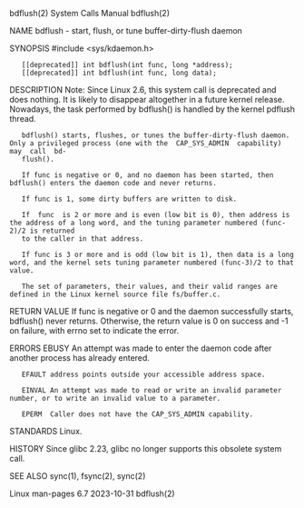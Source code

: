 bdflush(2)							      System Calls Manual							    bdflush(2)

NAME
       bdflush - start, flush, or tune buffer-dirty-flush daemon

SYNOPSIS
       #include <sys/kdaemon.h>

       [[deprecated]] int bdflush(int func, long *address);
       [[deprecated]] int bdflush(int func, long data);

DESCRIPTION
       Note:  Since  Linux  2.6, this system call is deprecated and does nothing.  It is likely to disappear altogether in a future kernel release.  Nowadays,
       the task performed by bdflush() is handled by the kernel pdflush thread.

       bdflush() starts, flushes, or tunes the buffer-dirty-flush daemon.  Only a privileged process (one with the  CAP_SYS_ADMIN  capability)	may  call  bd‐
       flush().

       If func is negative or 0, and no daemon has been started, then bdflush() enters the daemon code and never returns.

       If func is 1, some dirty buffers are written to disk.

       If  func	 is 2 or more and is even (low bit is 0), then address is the address of a long word, and the tuning parameter numbered (func-2)/2 is returned
       to the caller in that address.

       If func is 3 or more and is odd (low bit is 1), then data is a long word, and the kernel sets tuning parameter numbered (func-3)/2 to that value.

       The set of parameters, their values, and their valid ranges are defined in the Linux kernel source file fs/buffer.c.

RETURN VALUE
       If func is negative or 0 and the daemon successfully starts, bdflush() never returns.  Otherwise, the return value is 0 on success and -1  on  failure,
       with errno set to indicate the error.

ERRORS
       EBUSY  An attempt was made to enter the daemon code after another process has already entered.

       EFAULT address points outside your accessible address space.

       EINVAL An attempt was made to read or write an invalid parameter number, or to write an invalid value to a parameter.

       EPERM  Caller does not have the CAP_SYS_ADMIN capability.

STANDARDS
       Linux.

HISTORY
       Since glibc 2.23, glibc no longer supports this obsolete system call.

SEE ALSO
       sync(1), fsync(2), sync(2)

Linux man-pages 6.7							  2023-10-31								    bdflush(2)
